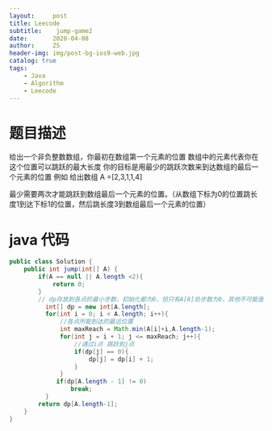 ```yaml
---
layout:     post
title: Leecode
subtitle:    jump-game2
date:       2020-04-08
author:     ZS
header-img: img/post-bg-ios9-web.jpg
catalog: true
tags: 
    - Java
    - Algorithm
    - Leecode
---
```


# 题目描述
给出一个非负整数数组，你最初在数组第一个元素的位置
数组中的元素代表你在这个位置可以跳跃的最大长度
你的目标是用最少的跳跃次数来到达数组的最后一个元素的位置
例如
给出数组 A =[2,3,1,1,4]

最少需要两次才能跳跃到数组最后一个元素的位置。（从数组下标为0的位置跳长度1到达下标1的位置，然后跳长度3到数组最后一个元素的位置）


# java 代码
```java
public class Solution {   
    public int jump(int[] A) {
        if(A == null || A.length <2){
            return 0;
        }
        // dp存放到各点的最小步数，初始化都为0，但只有A[0]处步数为0，其他不可能是0
          int[] dp = new int[A.length]; 
          for(int i = 0; i < A.length; i++){
              //各点所能到达的最远位置
              int maxReach = Math.min(A[i]+i,A.length-1);
              for(int j = i + 1; j <= maxReach; j++){
                  //通过i点 跳跃到j点
                  if(dp[j] == 0){
                      dp[j] = dp[i] + 1;
                  }
              }
             if(dp[A.length - 1] != 0)
                 break;
          }
        return dp[A.length-1];
    }
}
```